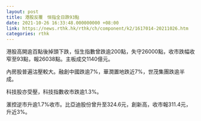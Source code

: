 ```yaml
---
layout: post
title: 港股反覆　恒指全日跌93點
date: 2021-10-26 16:33:48.000000000 +08:00
link: https://news.rthk.hk/rthk/ch/component/k2/1617014-20211026.htm
categories: rthk
---
```


港股高開逾百點後掉頭下跌，恒生指數曾跌逾200點，失守26000點，收市跌幅收窄至93點，報26038點。主板成交1140億元。

內房股普遍沽壓較大。融創中國跌逾7%，華潤置地跌近7%，世茂集團跌逾半成。

科技股亦受壓，科技指數收市跌逾1.3%。

滙控逆市升逾1.7%收市。比亞迪股份曾升至324.6元，創新高，收市報311.4元，升近3%。

